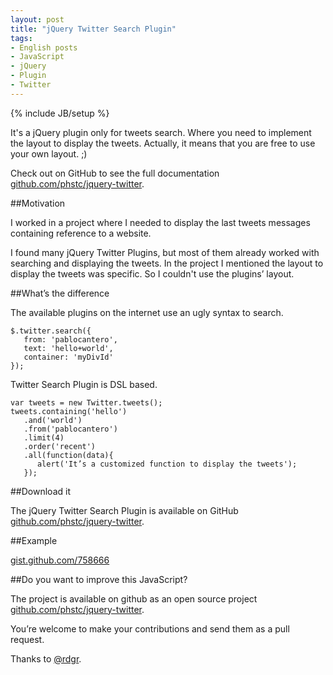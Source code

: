 ```yaml
--- 
layout: post
title: "jQuery Twitter Search Plugin"
tags: 
- English posts
- JavaScript
- jQuery
- Plugin
- Twitter
---
```

{% include JB/setup %}

It's a jQuery plugin only for tweets search. Where you need to implement the layout to display the tweets. Actually, it means that you are free to use your own layout. ;)
<!--more-->

Check out on GitHub to see the full documentation [github.com/phstc/jquery-twitter](https://github.com/phstc/jquery-twitter).

##Motivation

I worked in a project where I needed to display the last tweets messages containing reference to a website.

I found many jQuery Twitter Plugins, but most of them already worked with searching and displaying the tweets. In the project I mentioned the layout to display the tweets was specific. So I couldn't use the plugins’ layout.

##What’s the difference

The available plugins on the internet use an ugly syntax to search.

    $.twitter.search({
       from: 'pablocantero',
       text: 'hello+world',
       container: 'myDivId'
    });

Twitter Search Plugin is DSL based.

    var tweets = new Twitter.tweets();
    tweets.containing('hello')
       .and('world')
       .from('pablocantero')
       .limit(4)
       .order('recent')
       .all(function(data){
          alert('It’s a customized function to display the tweets');
       });

##Download it

The jQuery Twitter Search Plugin is available on GitHub [github.com/phstc/jquery-twitter](https://github.com/phstc/jquery-twitter).

##Example

[gist.github.com/758666](https://gist.github.com/758666)

##Do you want to improve this JavaScript?

The project is available on github as an open source project [github.com/phstc/jquery-twitter](https://github.com/phstc/jquery-twitter).

You’re welcome to make your contributions and send them as a pull request.

Thanks to [@rdgr](http://twitter.com/#!/rdgr).
